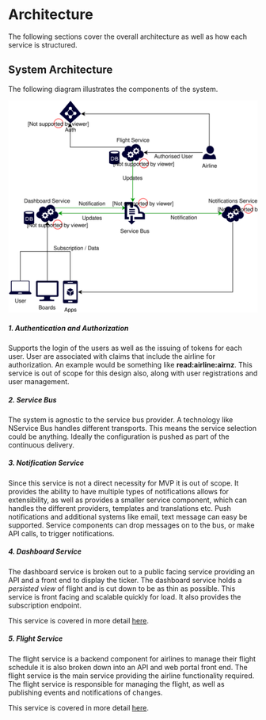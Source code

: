 # Architecture

The following sections cover the overall architecture as well as how each service is structured.

## System Architecture

The following diagram illustrates the components of the system.

![architecture](/static/images/architecture.system.svg)

##### 1. Authentication and Authorization

Supports the login of the users as well as the issuing of tokens for each user. User are associated with claims that include the airline for authorization. An example would be something like **read:airline:airnz**. This service is out of scope for this design also, along with user registrations and user management.

##### 2. Service Bus

The system is agnostic to the service bus provider. A technology like NService Bus handles different transports. This means the service selection could be anything. Ideally the configuration is pushed as part of the continuous delivery.

##### 3. Notification Service

Since this service is not a direct necessity for MVP it is out of scope. It provides the ability to have multiple types of notifications allows for extensibility, as well as provides a smaller service component, which can handles the different providers, templates and translations etc. Push notifications and additional systems like email, text message can easy be supported. Service components can drop messages on to the bus, or make API calls, to trigger notifications.

##### 4. Dashboard Service

The dashboard service is broken out to a public facing service providing an API and a front end to display the ticker. The dashboard service holds a *persisted view* of flight and is cut down to be as thin as possible. This service is front facing and scalable quickly for load. It also provides the subscription endpoint.

This service is covered in more detail [here](dashboard.md).

##### 5. Flight Service

The flight service is a backend component for airlines to manage their flight schedule it is also broken down into an API and web portal front end. The flight service is the main service providing the airline functionality required. The flight service is responsible for managing the flight, as well as publishing events and notifications of changes.

This service is covered in more detail [here](flight.md).
